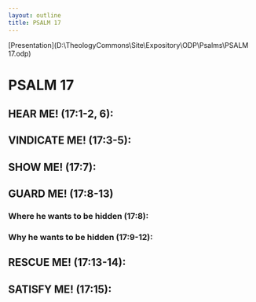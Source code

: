 ```yaml
---
layout: outline
title: PSALM 17
---
```

[Presentation](D:\TheologyCommons\Site\Expository\ODP\Psalms\PSALM 17.odp)
# PSALM 17 
## HEAR ME! (17:1-2, 6): 
## VINDICATE ME! (17:3-5): 
## SHOW ME! (17:7): 
## GUARD ME! (17:8-13) 
###  Where he wants to be hidden (17:8): 
###  Why he wants to be hidden (17:9-12): 
## RESCUE ME! (17:13-14): 
## SATISFY ME! (17:15): 
